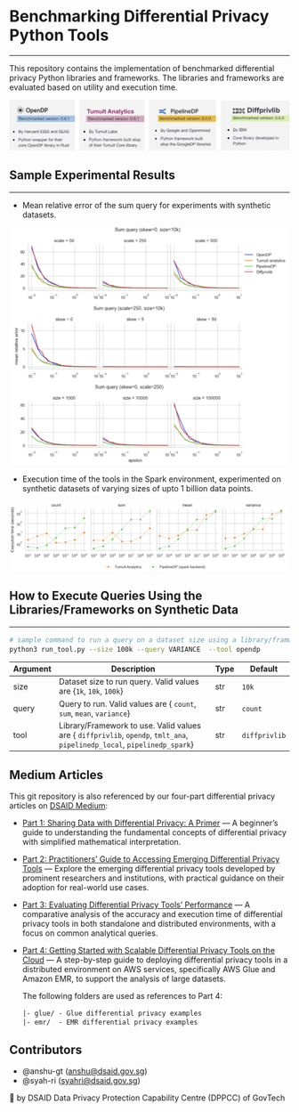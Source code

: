 # Benchmarking Differential Privacy Python Tools 
------------------------

This repository contains the implementation of benchmarked differential privacy Python libraries and frameworks. The libraries and frameworks are evaluated based on utility and execution time.

![Benchamarked tools](images/benchmarked_tools.png)

## Sample Experimental Results 
-----------------------

- Mean relative error of the sum query for experiments with synthetic datasets.  


![Utility Analysis](images/sum_utility_analysis.png)

- Execution time of the tools in the Spark environment, experimented on synthetic datasets of varying sizes of upto 1 billion data points.

![Execution Time](images/spark_execution_time.png)


## How to Execute Queries Using the Libraries/Frameworks on Synthetic Data
------------------------

```bash
# sample command to run a query on a dataset size using a library/framwework 
python3 run_tool.py --size 100k --query VARIANCE  --tool opendp
```

 | Argument | Description                                                                                                               | Type | Default       |
 | -------- | ------------------------------------------------------------------------------------------------------------------------- | ---- | ------------- |
 | size     | Dataset size to run query. Valid values are {`1k`, `10k`, `100k`}                                                         | str  | `10k`         |
 | query    | Query to run. Valid values are { `count`, `sum`, `mean`, `variance`}                                                      | str  | `count`       |
 | tool     | Library/Framework to use. Valid values are { `diffprivlib`, `opendp`, `tmlt_ana`, `pipelinedp_local`, `pipelinedp_spark`} | str  | `diffprivlib` |


## Medium Articles
This git repository is also referenced by our four-part differential privacy articles on [DSAID Medium](https://medium.com/dsaid-govtech):

- [Part 1: Sharing Data with Differential Privacy: A Primer](https://medium.com/dsaid-govtech/protecting-your-data-privacy-with-differential-privacy-an-introduction-abee1d7fcb63) — A beginner’s guide to understanding the fundamental concepts of differential privacy with simplified mathematical interpretation.
- [Part 2: Practitioners’ Guide to Accessing Emerging Differential Privacy Tools](https://medium.com/dsaid-govtech/practitioners-guide-to-accessing-emerging-differential-privacy-tools-861acddb2a44) — Explore the emerging differential privacy tools developed by prominent researchers and institutions, with practical guidance on their adoption for real-world use cases.
- [Part 3: Evaluating Differential Privacy Tools’ Performance](https://medium.com/dsaid-govtech/evaluating-differential-privacy-tools-performance-dc75e8efb03e) — A comparative analysis of the accuracy and execution time of differential privacy tools in both standalone and distributed environments, with a focus on common analytical queries.
- [Part 4: Getting Started with Scalable Differential Privacy Tools on the Cloud](https://medium.com/dsaid-govtech/getting-started-with-scalable-differential-privacy-tools-on-the-cloud-53ed65322584) — A step-by-step guide to deploying differential privacy tools in a distributed environment on AWS services, specifically AWS Glue and Amazon EMR, to support the analysis of large datasets.
    
    The following folders are used as references to Part 4:
    ```
    |- glue/ - Glue differential privacy examples
    |- emr/  - EMR differential privacy examples
    ```

## Contributors 
- @anshu-gt (anshu@dsaid.gov.sg)
- @syah-ri (syahri@dsaid.gov.sg)

:muscle: by DSAID Data Privacy Protection Capability Centre (DPPCC) of GovTech
